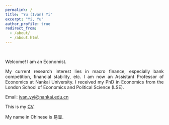 ```yaml
---
permalink: /
title: "Yu (Ivan) Yi"
excerpt: "Yi, Yu"
author_profile: true
redirect_from: 
  - /about/
  - /about.html
---
```

<br/>
<style>
body {
text-align: justify}
</style>

Welcome! I am an Economist. 

My current research interest lies in macro finance, especially bank competition, financial stability, etc. I am now an Assistant Professor of Economics at Nankai University. I received my PhD in Economics from the London School of Economics and Political Science (LSE).



Email: [ivan_yyi@nankai.edu.cn](mailto:ivan_yyi@nankai.edu.cn)

This is my [CV](https://IvanYYi.github.io/files/CV_YUYI.pdf).

My name in Chinese is 易昱.

